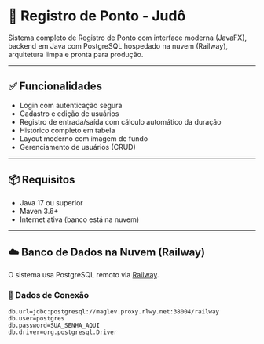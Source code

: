 # 🥋 Registro de Ponto - Judô

Sistema completo de Registro de Ponto com interface moderna (JavaFX), backend em Java com PostgreSQL hospedado na nuvem (Railway), arquitetura limpa e pronta para produção.

---

## ✅ Funcionalidades

- Login com autenticação segura
- Cadastro e edição de usuários
- Registro de entrada/saída com cálculo automático da duração
- Histórico completo em tabela
- Layout moderno com imagem de fundo
- Gerenciamento de usuários (CRUD)

---

## 📦 Requisitos

- Java 17 ou superior
- Maven 3.6+
- Internet ativa (banco está na nuvem)

---

## ☁️ Banco de Dados na Nuvem (Railway)

O sistema usa PostgreSQL remoto via [Railway](https://railway.app).

### 🔐 Dados de Conexão

```properties
db.url=jdbc:postgresql://maglev.proxy.rlwy.net:38004/railway
db.user=postgres
db.password=SUA_SENHA_AQUI
db.driver=org.postgresql.Driver

